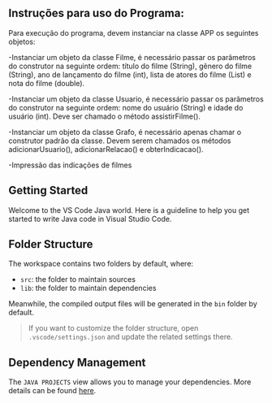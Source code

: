 ## Instruções para uso do Programa:

Para execução do programa, devem instanciar na classe APP os seguintes objetos:

-Instanciar um objeto da classe Filme, é necessário passar os parâmetros do construtor na seguinte ordem: título do filme (String), gênero do filme (String), ano de lançamento do filme (int), lista de atores do filme (List<String>) e nota do filme (double).

-Instanciar um objeto da classe Usuario, é necessário passar os parâmetros do construtor na seguinte ordem: nome do usuário (String) e idade do usuário (int). Deve ser chamado o método assistirFilme().

-Instanciar um objeto da classe Grafo, é necessário apenas chamar o construtor padrão da classe. Devem serem chamados os métodos adicionarUsuario(), adicionarRelacao() e obterIndicacao().

-Impressão das indicações de filmes

## Getting Started

Welcome to the VS Code Java world. Here is a guideline to help you get started to write Java code in Visual Studio Code.

## Folder Structure

The workspace contains two folders by default, where:

- `src`: the folder to maintain sources
- `lib`: the folder to maintain dependencies

Meanwhile, the compiled output files will be generated in the `bin` folder by default.

> If you want to customize the folder structure, open `.vscode/settings.json` and update the related settings there.

## Dependency Management

The `JAVA PROJECTS` view allows you to manage your dependencies. More details can be found [here](https://github.com/microsoft/vscode-java-dependency#manage-dependencies).
